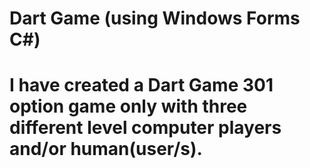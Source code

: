 # Dart Game (using Windows Forms C#)
# I have created a Dart Game 301 option game only with three different level computer players and/or human(user/s).
